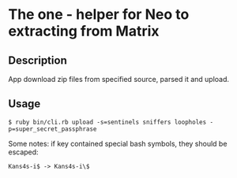 # The one - helper for Neo to extracting from Matrix

## Description

App download zip files from specified source, parsed it and upload.
	
## Usage
	
	$ ruby bin/cli.rb upload -s=sentinels sniffers loopholes -p=super_secret_passphrase
		
Some notes: if key contained special bash symbols, they should be escaped:
		
	Kans4s-i$ -> Kans4s-i\$
		
